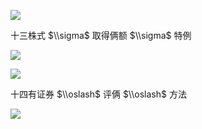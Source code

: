 ![](https://www.nta.go.jp/tmp/2bf4f128-d93a-44a5-a227-aee753db4c95/images/a73d6dce7c8f73edfa92c8064aa36f9111c1f980ed4dfa66272d43be30251bce.jpg)

十三株式 $\\sigma$ 取得俩额 $\\sigma$ 特例

![](https://www.nta.go.jp/tmp/2bf4f128-d93a-44a5-a227-aee753db4c95/images/ce2cb7480915f22147889cace275aa83060226d44f0d7b6be7a6c8cc39a18229.jpg)

![](https://www.nta.go.jp/tmp/2bf4f128-d93a-44a5-a227-aee753db4c95/images/d7689b315e36512a1fa768e4055179c220ed6feef9a3a97758c4f59dc41b3372.jpg)

十四有证券 $\\oslash$ 评俩 $\\oslash$ 方法

![](https://www.nta.go.jp/tmp/2bf4f128-d93a-44a5-a227-aee753db4c95/images/ca63c4d20cb28e669a2f8ba1995e9fd738a2f6f0f07ff7ffd64d18362073c90b.jpg)